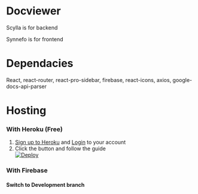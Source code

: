 # Docviewer
Scylla is for backend

Synnefo is for frontend

# Dependacies
React, react-router, react-pro-sidebar, firebase, react-icons, axios, google-docs-api-parser

# Hosting
### With Heroku (Free)
1. [Sign up to Heroku](https://signup.heroku.com/) and [Login](https://id.heroku.com/login) to your account
2. Click the button and follow the guide\
[![Deploy](https://www.herokucdn.com/deploy/button.svg)](https://heroku.com/deploy?template=https://github.com/ThinhDDP/Docviewer/tree/heroku)


### With Firebase
#### Switch to Development branch


